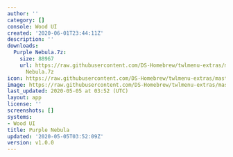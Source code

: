 ```yaml
---
author: ''
category: []
console: Wood UI
created: '2020-06-01T23:44:11Z'
description: ''
downloads:
  Purple Nebula.7z:
    size: 88967
    url: https://raw.githubusercontent.com/DS-Homebrew/twlmenu-extras/master/_nds/TWiLightMenu/akmenu/themes/Purple
      Nebula.7z
icon: https://raw.githubusercontent.com/DS-Homebrew/twlmenu-extras/master/_nds/TWiLightMenu/akmenu/themes/meta/Purple%20Nebula/icon.png
image: https://raw.githubusercontent.com/DS-Homebrew/twlmenu-extras/master/_nds/TWiLightMenu/akmenu/themes/meta/Purple%20Nebula/icon.png
last_updated: 2020-05-05 at 03:52 (UTC)
layout: app
license: ''
screenshots: []
systems:
- Wood UI
title: Purple Nebula
updated: '2020-05-05T03:52:09Z'
version: v1.0.0
---
```

